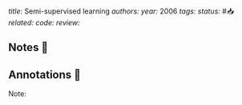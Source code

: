*title:* Semi-supervised learning
*authors:* 
*year:* 2006
*tags:* 
*status:* #📥
*related:*
*code:*
*review:*

## Notes 📍

## Annotations 📖
Note: 
